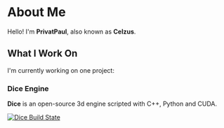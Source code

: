 # About Me
Hello! I'm **PrivatPaul**, also known as **Celzus**.

## What I Work On
I'm currently working on one project:

### Dice Engine
**Dice** is an open-source 3d engine scripted with C++, Python and CUDA.

[![Dice Build State](https://img.shields.io/badge/Dice_Engine%20State-Not%20Released-4F5B93?style=flat&logo=python&logoColor=white)](https://github.com/PrivatPaul/Mond/)

